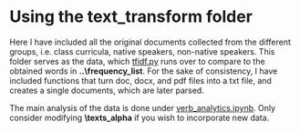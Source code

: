 # Using the text_transform folder

Here I have included all the original documents collected from the different groups, i.e. class curricula, native speakers, non-native speakers.
This folder serves as the data, which [tfidf.py](tfidf.py) runs over to compare to the obtained words in **..\frequency_list**. For the sake of consistency, I have included functions that turn doc, docx, and pdf files into a txt file, and creates a single documents, which are later parsed. 

The main analysis of the data is done under [verb_analytics.ipynb](verb_analytics.ipynb). Only consider modifying **\texts_alpha** if you wish to incorporate new data.